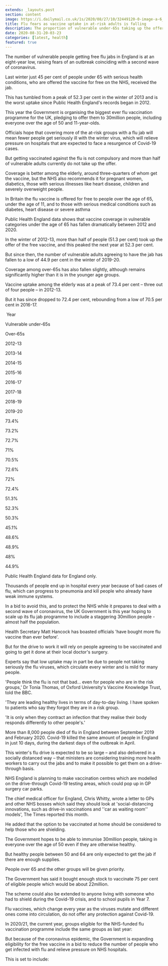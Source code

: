 ```yaml
---
extends: _layouts.post
section: content
image: https://i.dailymail.co.uk/1s/2020/08/27/10/32449120-0-image-a-6_1598519586887.jpg 
title: Flu fears as vaccine uptake in at-risk adults is falling 
description: The proportion of vulnerable under-65s taking up the offer of a free flu jab in England dropped from 48 per cent in 2018-19 to 44.9 per cent in 2019-20, Public Health England data shows. 
date: 2020-08-31-20-03-23 
categories: [latest, health] 
featured: true 
--- 
```

The number of vulnerable people getting free flu jabs in England is at an eight-year low, raising fears of an outbreak coinciding with a second wave of coronavirus. 

Last winter just 45 per cent of people under 65 with serious health conditions, who are offered the vaccine for free on the NHS, received the jab.

This has tumbled from a peak of 52.3 per cent in the winter of 2013 and is the worst uptake since Public Health England's records began in 2012. 

This year the Government is organising the biggest ever flu vaccination programme for the UK, pledging to offer them to 30million people, including everyone over the age of 50 and 11-year-olds.

Officials hope that covering more of the at-risk groups with a flu jab will mean fewer people get seriously ill with the winter virus, which will relieve pressure on hospitals that are expected to face a resurgence of Covid-19 cases. 

But getting vaccinated against the flu is not compulsory and more than half of vulnerable adults currently do not take up the offer.

Coverage is better among the elderly, around three-quarters of whom get the vaccine, but the NHS also recommends it for pregnant women, diabetics, those with serious illnesses like heart disease, children and severely overweight people.

In Britain the flu vaccine is offered for free to people over the age of 65, under the age of 11, and to those with serious medical conditions such as diabetes, heart disease or severe asthma 

Public Health England data shows that vaccine coverage in vulnerable categories under the age of 65 has fallen dramatically between 2012 and 2020.

In the winter of 2012-13, more than half of people (51.3 per cent) took up the offer of the free vaccine, and this peaked the next year at 52.3 per cent.

But since then, the number of vulnerable adults agreeing to have the jab has fallen to a low of 44.9 per cent in the winter of 2019-20.

Coverage among over-65s has also fallen slightly, although remains significantly higher than it is in the younger age groups.  

Vaccine uptake among the elderly was at a peak of 73.4 per cent – three out of four people – in 2012-13.

But it has since dropped to 72.4 per cent, rebounding from a low of 70.5 per cent in 2016-17. 

 Year

Vulnerable under-65s

Over-65s 

2012-13

2013-14

2014-15

2015-16

2016-17

2017-18

2018-19

2019-20

73.4%

73.2%

72.7%

71%

70.5%

72.6%

72%

72.4%

51.3%

52.3%

50.3%

45.1%

48.6%

48.9%

48%

44.9%



Public Health England data for England only.

Thousands of people end up in hospital every year because of bad cases of flu, which can progress to pneumonia and kill people who already have weak immune systems.

In a bid to avoid this, and to protect the NHS while it prepares to deal with a second wave of coronavirus, the UK Government is this year hoping to scale up its flu jab programme to include a staggering 30million people - almost half the population.

Health Secretary Matt Hancock has boasted officials 'have bought more flu vaccine than ever before'.

But for the drive to work it will rely on people agreeing to be vaccinated and going to get it done at their local doctor's surgery.

Experts say that low uptake may in part be due to people not taking seriously the flu viruses, which circulate every winter and is mild for many people.

'People think the flu is not that bad... even for people who are in the risk groups,' Dr Tonia Thomas, of Oxford University's Vaccine Knowledge Trust, told the BBC. 

'They are leading healthy lives in terms of day-to-day living. I have spoken to patients who say they forgot they are in a risk group.

'It is only when they contract an infection that they realise their body responds differently to other people's.'

More than 8,000 people died of flu in England between September 2019 and February 2020. Covid-19 killed the same amount of people in England in just 10 days, during the darkest days of the outbreak in April.

This winter's flu drive is expected to be so large – and also delivered in a socially distanced way – that ministers are considering training more health workers to carry out the jabs and to make it possible to get them on a drive-through basis.

NHS England is planning to make vaccination centres which are modelled on the drive-through Covid-19 testing areas, which could pop up in GP surgery car parks.

The chief medical officer for England, Chris Whitty, wrote a letter to GPs and other NHS bosses which said they should look at 'social-distancing innovations, such as drive-in vaccinations and ''car as waiting room'' models', The Times reported this month.

He added that the option to be vaccinated at home should be considered to help those who are shielding.

The Government hopes to be able to immunise 30million people, taking in everyone over the age of 50 even if they are otherwise healthy.

But healthy people between 50 and 64 are only expected to get the jab if there are enough supplies.  

People over 65 and the other groups will be given priority. 

The Government has said it bought enough stock to vaccinate 75 per cent of eligible people which would be about 22million.

The scheme could also be extended to anyone living with someone who had to shield during the Covid-19 crisis, and to school pupils in Year 7. 

Flu vaccines, which change every year as the viruses mutate and different ones come into circulation, do not offer any protection against Covid-19. 

In 2020/21, the current year, groups eligible for the NHS-funded flu vaccination programme include the same groups as last year:

But because of the coronavirus epidemic, the Government is expanding eligibility for the free vaccine in a bid to reduce the number of people who get infected with flu and relieve pressure on NHS hospitals. 

This is set to include:

